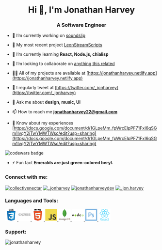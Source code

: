 <h1 align="center">Hi 👋, I'm Jonathan Harvey</h1>
<h3 align="center">A Software Engineer</h3>

- 🔭 I’m currently working on [soundslip](https://github.com/collectivenectar/soundslip)

- 🌱 My most recent project [LeonStreamScripts](https://github.com/collectivenectar/streamScripts)

- 🌱 I’m currently learning **React, Node.js, chialisp**

- 👯 I’m looking to collaborate on [anything this related](https://github.com/Chia-Network)

- 👨‍💻 All of my projects are available at [https://jonathanharvey.netlify.app](https://jonathanharvey.netlify.app)

- 📝 I regularly tweet at [https://twitter.com/_jonharvey](https://twitter.com/_jonharvey)

- 💬 Ask me about **design, music, UI**

- 📫 How to reach me **jonathanharvey22@gmail.com**

- 📄 Know about my experiences [https://docs.google.com/document/d/1GLpeMm_fpWrcEIpPF71FxI6qSGm1IvqY2jTwYMWTWsc/edit?usp=sharing](https://docs.google.com/document/d/1GLpeMm_fpWrcEIpPF71FxI6qSGm1IvqY2jTwYMWTWsc/edit?usp=sharing)

![codewars badge](https://www.codewars.com/users/collectivenectar/badges/large)

- ⚡ Fun fact **Emeralds are just green-colored beryl.**

<h3 align="left">Connect with me:</h3>
<p align="left">
<a href="https://codepen.io/collectivenectar" target="blank"><img align="center" src="https://raw.githubusercontent.com/rahuldkjain/github-profile-readme-generator/master/src/images/icons/Social/codepen.svg" alt="collectivenectar" height="30" width="40" /></a>
<a href="https://twitter.com/_jonharvey" target="blank"><img align="center" src="https://raw.githubusercontent.com/rahuldkjain/github-profile-readme-generator/master/src/images/icons/Social/twitter.svg" alt="_jonharvey" height="30" width="40" /></a>
<a href="https://linkedin.com/in/jonathanharveydev" target="blank"><img align="center" src="https://raw.githubusercontent.com/rahuldkjain/github-profile-readme-generator/master/src/images/icons/Social/linked-in-alt.svg" alt="jonathanharveydev" height="30" width="40" /></a>
<a href="https://instagram.com/_jon.harvey" target="blank"><img align="center" src="https://raw.githubusercontent.com/rahuldkjain/github-profile-readme-generator/master/src/images/icons/Social/instagram.svg" alt="_jon.harvey" height="30" width="40" /></a>
</p>

<h3 align="left">Languages and Tools:</h3>
<p align="left"> <a href="https://www.w3schools.com/css/" target="_blank" rel="noreferrer"> <img src="https://raw.githubusercontent.com/devicons/devicon/master/icons/css3/css3-original-wordmark.svg" alt="css3" width="40" height="40"/> </a> <a href="https://expressjs.com" target="_blank" rel="noreferrer"> <img src="https://raw.githubusercontent.com/devicons/devicon/master/icons/express/express-original-wordmark.svg" alt="express" width="40" height="40"/> </a> <a href="https://www.w3.org/html/" target="_blank" rel="noreferrer"> <img src="https://raw.githubusercontent.com/devicons/devicon/master/icons/html5/html5-original-wordmark.svg" alt="html5" width="40" height="40"/> </a> <a href="https://developer.mozilla.org/en-US/docs/Web/JavaScript" target="_blank" rel="noreferrer"> <img src="https://raw.githubusercontent.com/devicons/devicon/master/icons/javascript/javascript-original.svg" alt="javascript" width="40" height="40"/> </a> <a href="https://www.mongodb.com/" target="_blank" rel="noreferrer"> <img src="https://raw.githubusercontent.com/devicons/devicon/master/icons/mongodb/mongodb-original-wordmark.svg" alt="mongodb" width="40" height="40"/> </a> <a href="https://nodejs.org" target="_blank" rel="noreferrer"> <img src="https://raw.githubusercontent.com/devicons/devicon/master/icons/nodejs/nodejs-original-wordmark.svg" alt="nodejs" width="40" height="40"/> </a> <a href="https://www.photoshop.com/en" target="_blank" rel="noreferrer"> <img src="https://raw.githubusercontent.com/devicons/devicon/master/icons/photoshop/photoshop-line.svg" alt="photoshop" width="40" height="40"/> </a> <a href="https://reactjs.org/" target="_blank" rel="noreferrer"> <img src="https://raw.githubusercontent.com/devicons/devicon/master/icons/react/react-original-wordmark.svg" alt="react" width="40" height="40"/> </a> </p>

<h3 align="left">Support:</h3>
<p><a href="https://www.buymeacoffee.com/jonathanharvey"> <img align="left" src="https://cdn.buymeacoffee.com/buttons/v2/default-yellow.png" height="50" width="210" alt="jonathanharvey" /></a></p><br><br>
